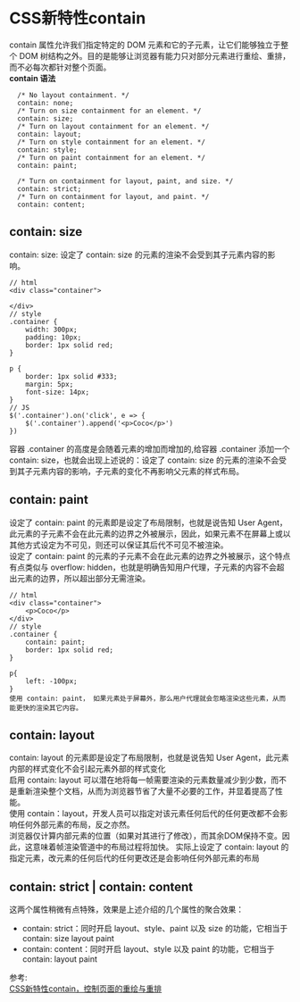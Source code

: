 # CSS新特性contain
contain 属性允许我们指定特定的 DOM 元素和它的子元素，让它们能够独立于整个 DOM 树结构之外。目的是能够让浏览器有能力只对部分元素进行重绘、重排，而不必每次都针对整个页面。  
**contain 语法**  
``` 
  /* No layout containment. */
  contain: none;
  /* Turn on size containment for an element. */
  contain: size;
  /* Turn on layout containment for an element. */
  contain: layout;
  /* Turn on style containment for an element. */
  contain: style;
  /* Turn on paint containment for an element. */
  contain: paint;

  /* Turn on containment for layout, paint, and size. */
  contain: strict;
  /* Turn on containment for layout, and paint. */
  contain: content;
```
## contain: size
contain: size: 设定了 contain: size 的元素的渲染不会受到其子元素内容的影响。  
``` 
// html
<div class="container">
   
</div>
// style
.container {
    width: 300px;
    padding: 10px;
    border: 1px solid red;
}

p {
    border: 1px solid #333;
    margin: 5px;
    font-size: 14px;
}
// JS
$('.container').on('click', e => {
    $('.container').append('<p>Coco</p>')
})
```
容器 .container 的高度是会随着元素的增加而增加的,给容器 .container 添加一个 contain: size，也就会出现上述说的：设定了 contain: size 的元素的渲染不会受到其子元素内容的影响，子元素的变化不再影响父元素的样式布局。
## contain: paint
设定了 contain: paint 的元素即是设定了布局限制，也就是说告知 User Agent，此元素的子元素不会在此元素的边界之外被展示，因此，如果元素不在屏幕上或以其他方式设定为不可见，则还可以保证其后代不可见不被渲染。  
设定了 contain: paint 的元素的子元素不会在此元素的边界之外被展示，这个特点有点类似与 overflow: hidden，也就是明确告知用户代理，子元素的内容不会超出元素的边界，所以超出部分无需渲染。  
``` 
// html
<div class="container">
    <p>Coco</p>
</div>
// style
.container {
    contain: paint;
    border: 1px solid red;
}

p{
    left: -100px;
}
使用 contain: paint， 如果元素处于屏幕外，那么用户代理就会忽略渲染这些元素，从而能更快的渲染其它内容。
```
## contain: layout
contain: layout 的元素即是设定了布局限制，也就是说告知 User Agent，此元素内部的样式变化不会引起元素外部的样式变化  
启用 contain: layout 可以潜在地将每一帧需要渲染的元素数量减少到少数，而不是重新渲染整个文档，从而为浏览器节省了大量不必要的工作，并显着提高了性能。  
使用 contain：layout，开发人员可以指定对该元素任何后代的任何更改都不会影响任何外部元素的布局，反之亦然。  
浏览器仅计算内部元素的位置（如果对其进行了修改），而其余DOM保持不变。因此，这意味着帧渲染管道中的布局过程将加快。 
实际上设定了 contain: layout 的指定元素，改元素的任何后代的任何更改还是会影响任何外部元素的布局  
##  contain: strict | contain: content
这两个属性稍微有点特殊，效果是上述介绍的几个属性的聚合效果：  
- contain: strict：同时开启 layout、style、paint 以及 size 的功能，它相当于 contain: size layout paint
- contain: content：同时开启 layout、style 以及 paint 的功能，它相当于 contain: layout paint

参考:  
[CSS新特性contain，控制页面的重绘与重排](https://juejin.cn/post/6958990366888607757?utm_source=gold_browser_extension)
